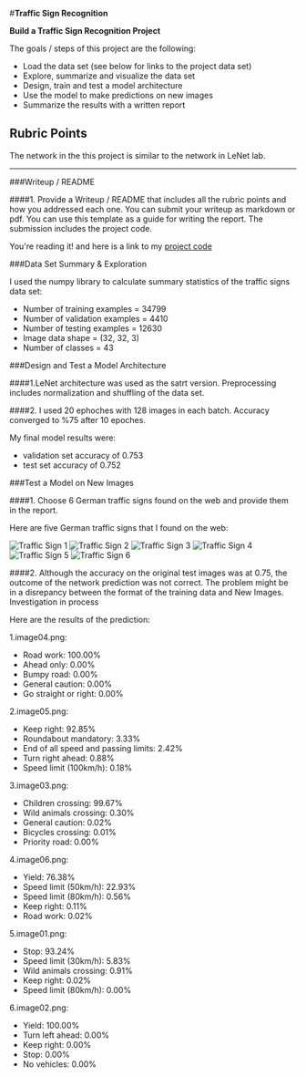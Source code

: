 #**Traffic Sign Recognition** 

**Build a Traffic Sign Recognition Project**

The goals / steps of this project are the following:
* Load the data set (see below for links to the project data set)
* Explore, summarize and visualize the data set
* Design, train and test a model architecture
* Use the model to make predictions on new images
* Summarize the results with a written report


[//]: # (Image References)

[image1]: ./examples/visualization.jpg "Visualization"
[image2]: ./examples/grayscale.jpg "Grayscaling"
[image3]: ./examples/random_noise.jpg "Random Noise"
[image4]: /test_images/image01.png "Traffic Sign 1"
[image5]: /test_images/image02.png "Traffic Sign 2"
[image6]: /test_images/image03.png "Traffic Sign 3"
[image7]: /test_images/image04.png "Traffic Sign 4"
[image8]: /test_images/image05.png "Traffic Sign 5"
[image9]: /test_images/image06.png "Traffic Sign 6"


## Rubric Points
The network in the this project is similar to the network in LeNet lab. 

---
###Writeup / README

####1. Provide a Writeup / README that includes all the rubric points and how you addressed each one. You can submit your writeup as markdown or pdf. You can use this template as a guide for writing the report. The submission includes the project code.

You're reading it! and here is a link to my [project code](https://github.com/udacity/CarND-Traffic-Sign-Classifier-Project/blob/master/Traffic_Sign_Classifier.ipynb)

###Data Set Summary & Exploration

I used the numpy library to calculate summary statistics of the traffic
signs data set:

* Number of training examples = 34799
* Number of validation examples = 4410
* Number of testing examples = 12630
* Image data shape = (32, 32, 3)
* Number of classes = 43


###Design and Test a Model Architecture

####1.LeNet architecture was used as the satrt version. Preprocessing includes normalization and shuffling of the data set.


####2. I used 20 ephoches with 128 images in each batch. Accuracy converged to %75 after 10 epoches. 

My final model results were:
* validation set accuracy of 0.753 
* test set accuracy of 0.752


###Test a Model on New Images

####1. Choose 6 German traffic signs found on the web and provide them in the report. 

Here are five German traffic signs that I found on the web:

![][image4] ![][image5] ![][image6] 
![][image7] ![][image8] ![][image9]


####2. Although the accuracy on the original test images was at 0.75, the outcome of the network prediction was not correct. The problem might be in a disrepancy between the format of the training data and New Images. Investigation in process 

Here are the results of the prediction:

1.image04.png:
* Road work: 100.00%
* Ahead only: 0.00%
* Bumpy road: 0.00%
* General caution: 0.00%
* Go straight or right: 0.00%

2.image05.png:
* Keep right: 92.85%
* Roundabout mandatory: 3.33%
* End of all speed and passing limits: 2.42%
* Turn right ahead: 0.88%
* Speed limit (100km/h): 0.18%

3.image03.png:
* Children crossing: 99.67%
* Wild animals crossing: 0.30%
* General caution: 0.02%
* Bicycles crossing: 0.01%
* Priority road: 0.00%

4.image06.png:
* Yield: 76.38%
* Speed limit (50km/h): 22.93%
* Speed limit (80km/h): 0.56%
* Keep right: 0.11%
* Road work: 0.02%

5.image01.png:
* Stop: 93.24%
* Speed limit (30km/h): 5.83%
* Wild animals crossing: 0.91%
* Keep right: 0.02%
* Speed limit (80km/h): 0.00%

6.image02.png:
* Yield: 100.00%
* Turn left ahead: 0.00%
* Keep right: 0.00%
* Stop: 0.00%
* No vehicles: 0.00%




